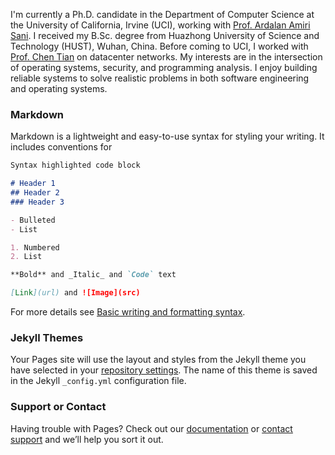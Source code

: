 I'm currently a Ph.D. candidate in the Department of Computer Science at the University of California, Irvine (UCI), working with [Prof. Ardalan Amiri Sani](https://www.ics.uci.edu/~ardalan/). I received my B.Sc. degree from Huazhong University of Science and Technology (HUST), Wuhan, China. Before coming to UCI, I worked with [Prof. Chen Tian](https://cs.nju.edu.cn/tianchen/index.htm) on datacenter networks. My interests are in the intersection of operating systems, security, and programming analysis. I enjoy building reliable systems to solve realistic problems in both software engineering and operating systems.

### Markdown

Markdown is a lightweight and easy-to-use syntax for styling your writing. It includes conventions for

```markdown
Syntax highlighted code block

# Header 1
## Header 2
### Header 3

- Bulleted
- List

1. Numbered
2. List

**Bold** and _Italic_ and `Code` text

[Link](url) and ![Image](src)
```

For more details see [Basic writing and formatting syntax](https://docs.github.com/en/github/writing-on-github/getting-started-with-writing-and-formatting-on-github/basic-writing-and-formatting-syntax).

### Jekyll Themes

Your Pages site will use the layout and styles from the Jekyll theme you have selected in your [repository settings](https://github.com/Yingtong-Liu/Yingtong-Liu.github.io/settings/pages). The name of this theme is saved in the Jekyll `_config.yml` configuration file.

### Support or Contact

Having trouble with Pages? Check out our [documentation](https://docs.github.com/categories/github-pages-basics/) or [contact support](https://support.github.com/contact) and we’ll help you sort it out.

